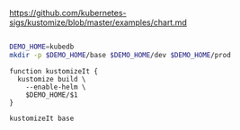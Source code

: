 
https://github.com/kubernetes-sigs/kustomize/blob/master/examples/chart.md

```sh

DEMO_HOME=kubedb
mkdir -p $DEMO_HOME/base $DEMO_HOME/dev $DEMO_HOME/prod

```

```
function kustomizeIt {
  kustomize build \
    --enable-helm \
    $DEMO_HOME/$1
}
```

`kustomizeIt base`
